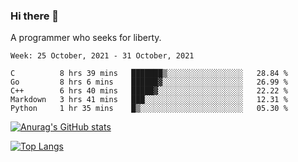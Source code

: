 ### Hi there 👋

<!--
**shejialuo/shejialuo** is a ✨ _special_ ✨ repository because its `README.md` (this file) appears on your GitHub profile.

Here are some ideas to get you started:

- 🔭 I’m currently working on ...
- 🌱 I’m currently learning ...
- 👯 I’m looking to collaborate on ...
- 🤔 I’m looking for help with ...
- 💬 Ask me about ...
- 📫 How to reach me: ...
- 😄 Pronouns: ...
- ⚡ Fun fact: ...
-->

A programmer who seeks for liberty.

<!--START_SECTION:waka-->
```text
Week: 25 October, 2021 - 31 October, 2021

C          8 hrs 39 mins   ███████▒░░░░░░░░░░░░░░░░░   28.84 % 
Go         8 hrs 6 mins    ██████▓░░░░░░░░░░░░░░░░░░   26.99 % 
C++        6 hrs 40 mins   █████▓░░░░░░░░░░░░░░░░░░░   22.22 % 
Markdown   3 hrs 41 mins   ███░░░░░░░░░░░░░░░░░░░░░░   12.31 % 
Python     1 hr 35 mins    █▒░░░░░░░░░░░░░░░░░░░░░░░   05.30 % 
```
<!--END_SECTION:waka-->

[![Anurag's GitHub stats](https://github-readme-stats.vercel.app/api?username=shejialuo&show_icons=true&theme=dracula)](https://github.com/anuraghazra/github-readme-stats)

[![Top Langs](https://github-readme-stats.vercel.app/api/top-langs/?username=shejialuo&layout=compact)](https://github.com/anuraghazra/github-readme-stats)

